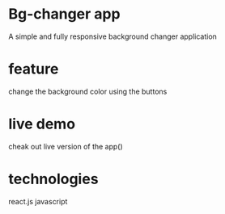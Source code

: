 #  Bg-changer app 

A simple and fully responsive background changer application 


# feature 

change the background color using the buttons 

# live demo 
 
 cheak out live version of the app()

# technologies 

react.js
javascript